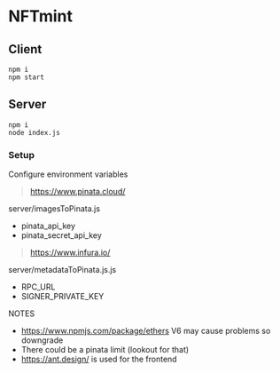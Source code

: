 # NFTmint

## Client

```
npm i
npm start
```


## Server
```
npm i
node index.js
```

### Setup

Configure environment variables

> https://www.pinata.cloud/

server/imagesToPinata.js

* pinata_api_key
* pinata_secret_api_key

> https://www.infura.io/

server/metadataToPinata.js.js

* RPC_URL
* SIGNER_PRIVATE_KEY

NOTES
* https://www.npmjs.com/package/ethers V6 may cause problems so downgrade
* There could be a pinata limit (lookout for that)
* https://ant.design/ is used for the frontend
